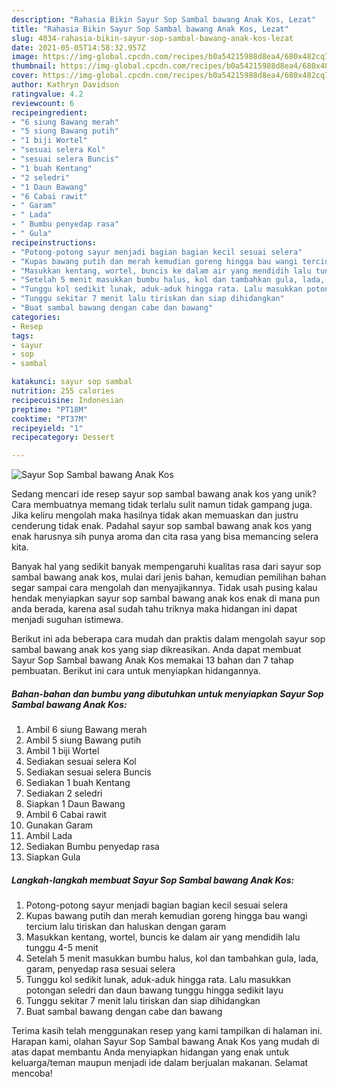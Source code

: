 ```yaml
---
description: "Rahasia Bikin Sayur Sop Sambal bawang Anak Kos, Lezat"
title: "Rahasia Bikin Sayur Sop Sambal bawang Anak Kos, Lezat"
slug: 4034-rahasia-bikin-sayur-sop-sambal-bawang-anak-kos-lezat
date: 2021-05-05T14:58:32.957Z
image: https://img-global.cpcdn.com/recipes/b0a54215988d8ea4/680x482cq70/sayur-sop-sambal-bawang-anak-kos-foto-resep-utama.jpg
thumbnail: https://img-global.cpcdn.com/recipes/b0a54215988d8ea4/680x482cq70/sayur-sop-sambal-bawang-anak-kos-foto-resep-utama.jpg
cover: https://img-global.cpcdn.com/recipes/b0a54215988d8ea4/680x482cq70/sayur-sop-sambal-bawang-anak-kos-foto-resep-utama.jpg
author: Kathryn Davidson
ratingvalue: 4.2
reviewcount: 6
recipeingredient:
- "6 siung Bawang merah"
- "5 siung Bawang putih"
- "1 biji Wortel"
- "sesuai selera Kol"
- "sesuai selera Buncis"
- "1 buah Kentang"
- "2 seledri"
- "1 Daun Bawang"
- "6 Cabai rawit"
- " Garam"
- " Lada"
- " Bumbu penyedap rasa"
- " Gula"
recipeinstructions:
- "Potong-potong sayur menjadi bagian bagian kecil sesuai selera"
- "Kupas bawang putih dan merah kemudian goreng hingga bau wangi tercium lalu tiriskan dan haluskan dengan garam"
- "Masukkan kentang, wortel, buncis ke dalam air yang mendidih lalu tunggu 4-5 menit"
- "Setelah 5 menit masukkan bumbu halus, kol dan tambahkan gula, lada, garam, penyedap rasa sesuai selera"
- "Tunggu kol sedikit lunak, aduk-aduk hingga rata. Lalu masukkan potongan seledri dan daun bawang tunggu hingga sedikit layu"
- "Tunggu sekitar 7 menit lalu tiriskan dan siap dihidangkan"
- "Buat sambal bawang dengan cabe dan bawang"
categories:
- Resep
tags:
- sayur
- sop
- sambal

katakunci: sayur sop sambal 
nutrition: 255 calories
recipecuisine: Indonesian
preptime: "PT18M"
cooktime: "PT37M"
recipeyield: "1"
recipecategory: Dessert

---
```



![Sayur Sop Sambal bawang Anak Kos](https://img-global.cpcdn.com/recipes/b0a54215988d8ea4/680x482cq70/sayur-sop-sambal-bawang-anak-kos-foto-resep-utama.jpg)

Sedang mencari ide resep sayur sop sambal bawang anak kos yang unik? Cara membuatnya memang tidak terlalu sulit namun tidak gampang juga. Jika keliru mengolah maka hasilnya tidak akan memuaskan dan justru cenderung tidak enak. Padahal sayur sop sambal bawang anak kos yang enak harusnya sih punya aroma dan cita rasa yang bisa memancing selera kita.



Banyak hal yang sedikit banyak mempengaruhi kualitas rasa dari sayur sop sambal bawang anak kos, mulai dari jenis bahan, kemudian pemilihan bahan segar sampai cara mengolah dan menyajikannya. Tidak usah pusing kalau hendak menyiapkan sayur sop sambal bawang anak kos enak di mana pun anda berada, karena asal sudah tahu triknya maka hidangan ini dapat menjadi suguhan istimewa.


Berikut ini ada beberapa cara mudah dan praktis dalam mengolah sayur sop sambal bawang anak kos yang siap dikreasikan. Anda dapat membuat Sayur Sop Sambal bawang Anak Kos memakai 13 bahan dan 7 tahap pembuatan. Berikut ini cara untuk menyiapkan hidangannya.

<!--inarticleads1-->

##### Bahan-bahan dan bumbu yang dibutuhkan untuk menyiapkan Sayur Sop Sambal bawang Anak Kos:

1. Ambil 6 siung Bawang merah
1. Ambil 5 siung Bawang putih
1. Ambil 1 biji Wortel
1. Sediakan sesuai selera Kol
1. Sediakan sesuai selera Buncis
1. Sediakan 1 buah Kentang
1. Sediakan 2 seledri
1. Siapkan 1 Daun Bawang
1. Ambil 6 Cabai rawit
1. Gunakan  Garam
1. Ambil  Lada
1. Sediakan  Bumbu penyedap rasa
1. Siapkan  Gula




<!--inarticleads2-->

##### Langkah-langkah membuat Sayur Sop Sambal bawang Anak Kos:

1. Potong-potong sayur menjadi bagian bagian kecil sesuai selera
1. Kupas bawang putih dan merah kemudian goreng hingga bau wangi tercium lalu tiriskan dan haluskan dengan garam
1. Masukkan kentang, wortel, buncis ke dalam air yang mendidih lalu tunggu 4-5 menit
1. Setelah 5 menit masukkan bumbu halus, kol dan tambahkan gula, lada, garam, penyedap rasa sesuai selera
1. Tunggu kol sedikit lunak, aduk-aduk hingga rata. Lalu masukkan potongan seledri dan daun bawang tunggu hingga sedikit layu
1. Tunggu sekitar 7 menit lalu tiriskan dan siap dihidangkan
1. Buat sambal bawang dengan cabe dan bawang




Terima kasih telah menggunakan resep yang kami tampilkan di halaman ini. Harapan kami, olahan Sayur Sop Sambal bawang Anak Kos yang mudah di atas dapat membantu Anda menyiapkan hidangan yang enak untuk keluarga/teman maupun menjadi ide dalam berjualan makanan. Selamat mencoba!
